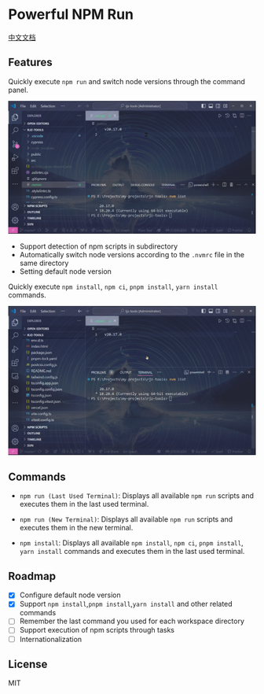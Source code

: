 # Powerful NPM Run

[中文文档](./docs/README.zh-CN.md)

## Features

Quickly execute `npm run` and switch node versions through the command panel.

<img src="docs/images/npm-run-demo.webp" alt="demo">

- Support detection of npm scripts in subdirectory
- Automatically switch node versions according to the `.nvmrc` file in the same directory
- Setting default node version

Quickly execute `npm install`, `npm ci`, `pnpm install`, `yarn install` commands.

<img src="docs/images/npm-install-demo.webp" alt="npm-install-demo">

## Commands

- `npm run (Last Used Terminal)`: Displays all available `npm run` scripts and executes them in the last used terminal.

- `npm run (New Terminal)`: Displays all available `npm run` scripts and executes them in the new terminal.

- `npm install`: Displays all available `npm install`, `npm ci`, `pnpm install`, `yarn install` commands and executes them in the last used terminal.

## Roadmap

- [x] Configure default node version
- [x] Support `npm install`,`pnpm install`,`yarn install` and other related commands
- [ ] Remember the last command you used for each workspace directory
- [ ] Support execution of npm scripts through tasks
- [ ] Internationalization

## License

MIT
